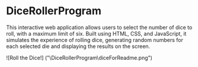 # DiceRollerProgram

This interactive web application allows users to select the number of dice to roll, with a maximum limit of six. Built using HTML, CSS, and JavaScript, it simulates the experience of rolling dice, generating random numbers for each selected die and displaying the results on the screen.

![Roll the Dice!] ("\DiceRollerProgram\diceForReadme.png")
